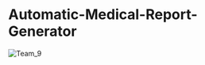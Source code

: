 # Automatic-Medical-Report-Generator

![Team_9](https://user-images.githubusercontent.com/43490777/134773726-fae73fe2-988c-4a36-8333-1101e69416a2.png)
